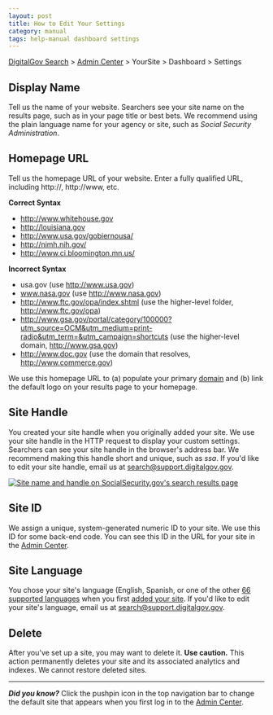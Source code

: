 ```yaml
---
layout: post
title: How to Edit Your Settings
category: manual
tags: help-manual dashboard settings
---
```


[DigitalGov Search](/index.html) > [Admin Center](https://search.usa.gov/sites/) > YourSite > Dashboard > Settings

## Display Name

Tell us the name of your website. Searchers see your site name on the results page, such as in your page title or best bets. We recommend using the plain language name for your agency or site, such as *Social Security Administration*.

## Homepage URL

Tell us the homepage URL of your website. Enter a fully qualified URL, including http://, http://www, etc. 

**Correct Syntax**

* http://www.whitehouse.gov  
* http://louisiana.gov    
* http://www.usa.gov/gobiernousa/  
* http://nimh.nih.gov/  
* http://www.ci.bloomington.mn.us/   

**Incorrect Syntax**

* usa.gov (use http://www.usa.gov)  
* www.nasa.gov (use http://www.nasa.gov)  
* http://www.ftc.gov/opa/index.shtml (use the higher-level folder, http://www.ftc.gov/opa)  
* http://www.gsa.gov/portal/category/100000?utm_source=OCM&utm_medium=print-radio&utm_term=&utm_campaign=shortcuts (use the higher-level domain, http://www.gsa.gov)
* http://www.doc.gov (use the domain that resolves, http://www.commerce.gov)  

We use this homepage URL to (a) populate your primary [domain](/manual/domains.html) and (b) link the default logo on your results page to your homepage.

## Site Handle

You created your site handle when you originally added your site. We use your site handle in the HTTP request to display your custom settings. Searchers can see your site handle in the browser's address bar. We recommend making this handle short and unique, such as *ssa*. If you'd like to edit your site handle, email us at <search@support.digitalgov.gov>.

[![Site name and handle on SocialSecurity.gov's search results page](https://9fddeb862c037f6d2190-f1564c64756a8cfee25b6b19953b1d23.ssl.cf2.rackcdn.com/settings.png "Site name and handle on SocialSecurity.gov's search results page")](http://search.socialsecurity.gov/search?query=office+locations&affiliate=ssa)

## Site ID

We assign a unique, system-generated numeric ID to your site. We use this ID for some back-end code. You can see this ID in the URL for your site in the [Admin Center](https://search.usa.gov/sites/).

## Site Language

You chose your site's language (English, Spanish, or one of the other [66 supported languages](/manual/supported-languages.html) when you first [added your site](/manual/add-site.html). If you'd like to edit your site's language, email us at <search@support.digitalgov.gov>.

## Delete

After you've set up a site, you may want to delete it. **Use caution.** This action permanently deletes your site and its associated analytics and indexes. We cannot restore deleted sites.

---

***Did you know?***  Click the pushpin icon in the top navigation bar to change the default site that appears when you first log in to the [Admin Center](https://search.usa.gov/sites/). 
